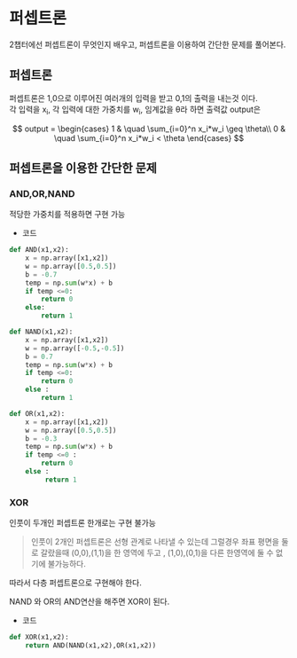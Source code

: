 # 퍼셉트론
2챕터에선 퍼셉트론이 무엇인지 배우고, 퍼셉트론을 이용하여 간단한 문제를 풀어본다.


## 퍼셉트론
퍼셉트론은 1,0으로 이루어진 여러개의 입력을 받고 0,1의 출력을 내는것 이다. <br>
각 입력을 x<sub>i</sub>, 각 입력에 대한 가중치를 w<sub>i</sub>, 임계값을 θ라 하면 출력값 output은<br>

$$ 
output =
  \begin{cases}
    1   & \quad \sum_{i=0}^n x_i*w_i \geq \theta\\
    0   & \quad \sum_{i=0}^n x_i*w_i < \theta
  \end{cases}
$$

## 퍼셉트론을 이용한 간단한 문제

### AND,OR,NAND
적당한 가중치를 적용하면 구현 가능<br>

- 코드
``` python
def AND(x1,x2):
    x = np.array([x1,x2])
    w = np.array([0.5,0.5])
    b = -0.7
    temp = np.sum(w*x) + b
    if temp <=0:
        return 0
    else:
        return 1

def NAND(x1,x2):
    x = np.array([x1,x2])
    w = np.array([-0.5,-0.5])
    b = 0.7
    temp = np.sum(w*x) + b
    if temp <=0:
        return 0
    else :
        return 1

def OR(x1,x2):
    x = np.array([x1,x2])
    w = np.array([0.5,0.5])
    b = -0.3
    temp = np.sum(w*x) + b
    if temp <=0 :
        return 0
    else :
         return 1
```

### XOR
인풋이 두개인 퍼셉트론 한개로는 구현 불가능<br>
> 인풋이 2개인 퍼셉트론은 선형 관계로 나타낼 수 있는데 그럴경우 좌표 평면을 둘로 갈랐을때 
(0,0),(1,1)을 한 영역에 두고 , (1,0),(0,1)을 다른 한영역에 둘 수 없기에 불가능하다.

따라서 다층 퍼셉트론으로 구현해야 한다.

NAND 와 OR의 AND연산을 해주면 XOR이 된다.

- 코드
``` python
def XOR(x1,x2):
    return AND(NAND(x1,x2),OR(x1,x2))
```


